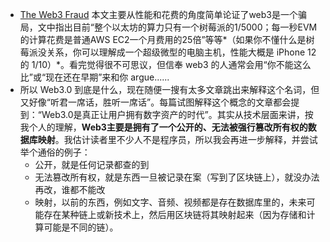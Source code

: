 - [The Web3 Fraud](https://www.usenix.org/publications/loginonline/web3-fraud) 本文主要从性能和花费的角度简单论证了web3是一个骗局，文中指出目前“整个以太坊的算力只有一个树莓派的1/5000；每一秒EVM的计算花费是普通AWS EC2一个月费用的25倍”等等*（如果你不懂什么是树莓派没关系，你可以理解成一个超级微型的电脑主机，性能大概是 iPhone 12 的 1/10）*。看完觉得很不可思议，但信奉 web3 的人通常会用“你不能这么比”或“现在还在早期”来和你 argue......
- 所以 Web3.0 到底是什么，现在随便一搜有太多文章跳出来解释这个名词，但又好像“听君一席话，胜听一席话”。每篇试图解释这个概念的文章都会提到：“Web3.0是真正让用户拥有数字资产的时代”。其实从技术层面来讲，按我个人的理解，**Web3主要是拥有了一个公开的、无法被强行篡改所有权的数据库映射**。我估计读者里不少人不是程序员，所以我会再进一步解释，并尝试举个通俗的例子：
	- 公开，就是任何记录都查的到
	- 无法篡改所有权，就是东西一旦被记录在案（写到了区块链上），就没办法再改，谁都不能改
	- 映射，以前的东西，例如文字、音频、视频都是存在数据库里的，未来可能存在某种链上或新技术上，然后用区块链将其映射起来（因为存储和计算可能是不同的链）。